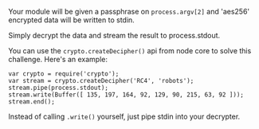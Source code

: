 Your module will be given a passphrase on `process.argv[2]` and 'aes256'
encrypted data will be written to stdin.

Simply decrypt the data and stream the result to process.stdout.

You can use the `crypto.createDecipher()` api from node core to solve this
challenge. Here's an example:

    var crypto = require('crypto');
    var stream = crypto.createDecipher('RC4', 'robots');
    stream.pipe(process.stdout);
    stream.write(Buffer([ 135, 197, 164, 92, 129, 90, 215, 63, 92 ]));
    stream.end();

Instead of calling `.write()` yourself, just pipe stdin into your decrypter.